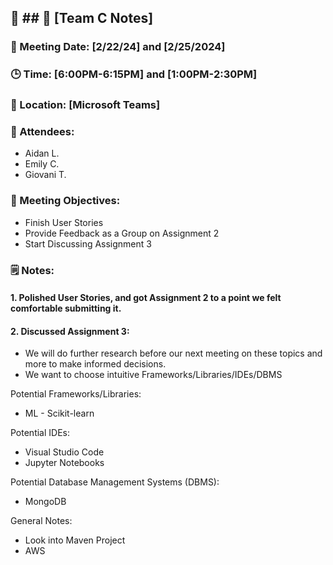 ## 📝 ## 📝 [Team C Notes]
### 📅 Meeting Date: [2/22/24] and [2/25/2024]
### 🕒 Time: [6:00PM-6:15PM] and [1:00PM-2:30PM]
### 📍 Location: [Microsoft Teams]


### 📣 Attendees:
- Aidan L.
- Emily C.
- Giovani T.

### 🎯 Meeting Objectives:
- Finish User Stories
- Provide Feedback as a Group on Assignment 2
- Start Discussing Assignment 3


### 🗒️ Notes:

#### 1. Polished User Stories, and got Assignment 2 to a point we felt comfortable submitting it. 

#### 2.  Discussed Assignment 3: 
- We will do further research before our next meeting on these topics and more to make informed decisions.
- We want to choose intuitive Frameworks/Libraries/IDEs/DBMS

Potential Frameworks/Libraries:
- ML - Scikit-learn

Potential IDEs:
- Visual Studio Code
- Jupyter Notebooks

Potential Database Management Systems (DBMS):
- MongoDB

General Notes: 
- Look into Maven Project
- AWS
